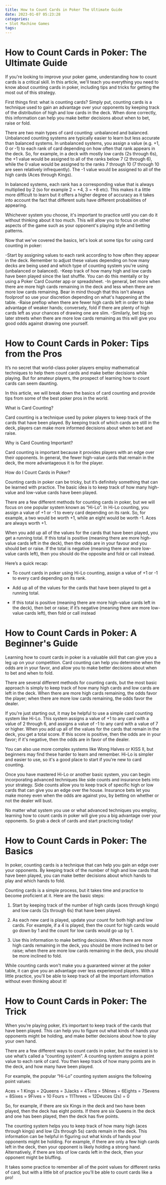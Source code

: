 ```yaml
---
title: How to Count Cards in Poker The Ultimate Guide 
date: 2023-01-07 05:23:28
categories:
- Slot Machine Games
tags:
---
```



#  How to Count Cards in Poker: The Ultimate Guide 

If you're looking to improve your poker game, understanding how to count cards is a critical skill. In this article, we'll teach you everything you need to know about counting cards in poker, including tips and tricks for getting the most out of this strategy.

First things first: what is counting cards? Simply put, counting cards is a technique used to gain an advantage over your opponents by keeping track of the distribution of high and low cards in the deck. When done correctly, this information can help you make better decisions about when to bet, raise or fold.

There are two main types of card counting: unbalanced and balanced. Unbalanced counting systems are typically easier to learn but less accurate than balanced systems. In unbalanced systems, you assign a value (e.g. +1, 0 or -1) to each rank of card depending on how often that rank appears in the deck. So, for example, in a deck with mostly low cards (2s through 6s), the +1 value would be assigned to all of the ranks below 7 (2 through 6), while the 0 value would be assigned to the ranks 7 through 10 (7 through 10 are seen relatively infrequently). The -1 value would be assigned to all of the high cards (Aces through Kings).

In balanced systems, each rank has a corresponding value that is always multiplied by 2 (so for example 2 = +4, 3 = +8 etc). This makes it a little more difficult to learn but it offers a higher degree of accuracy as it takes into account the fact that different suits have different probabilities of appearing.

Whichever system you choose, it's important to practice until you can do it without thinking about it too much. This will allow you to focus on other aspects of the game such as your opponent's playing style and betting patterns.

Now that we've covered the basics, let's look at some tips for using card counting in poker: 

-Start by assigning values to each rank according to how often they appear in the deck. Remember to adjust these values depending on how many decks are being used and which type of counting system you're using (unbalanced or balanced). 
-Keep track of how many high and low cards have been played since the last shuffle. You can do this mentally or by using a Poker Card Counter app or spreadsheet. 
-In general, bet more when there are more high cards remaining in the deck and less when there are more low cards remaining. Bear in mind though that this isn't always foolproof so use your discretion depending on what's happening at the table. 
-Raise preflop when there are fewer high cards left in order to take advantage of weaker hands; conversely, fold if there are plenty of high cards left as your chances of drawing one are slim. 
-Similarly, bet big on later streets when there are more low cards remaining as this will give you good odds against drawing one yourself.

#  How to Count Cards in Poker: Tips from the Pros 

It’s no secret that world-class poker players employ mathematical techniques to help them count cards and make better decisions while playing. But for amateur players, the prospect of learning how to count cards can seem daunting. 

In this article, we will break down the basics of card counting and provide tips from some of the best poker pros in the world. 

What is Card Counting? 

Card counting is a technique used by poker players to keep track of the cards that have been played. By keeping track of which cards are still in the deck, players can make more informed decisions about when to bet and raise. 

Why is Card Counting Important? 

Card counting is important because it provides players with an edge over their opponents. In general, the fewer high-value cards that remain in the deck, the more advantageous it is for the player. 

How do I Count Cards in Poker? 

Counting cards in poker can be tricky, but it’s definitely something that can be learned with practice. The basic idea is to keep track of how many high-value and low-value cards have been played. 

There are a few different methods for counting cards in poker, but we will focus on one popular system known as “Hi-Lo”. In Hi-Lo counting, you assign a value of +1 or -1 to every card depending on its rank. So, for example, a two would be worth +1, while an eight would be worth -1. Aces are always worth +1. 

When you add up all of the values for the cards that have been played, you get a running total. If this total is positive (meaning there are more high-value cards left in the deck), then the odds are in your favour and you should bet or raise. If the total is negative (meaning there are more low-value cards left), then you should do the opposite and fold or call instead. 

Here’s a quick recap: 

- To count cards in poker using Hi-Lo counting, assign a value of +1 or -1 to every card depending on its rank. 

- Add up all of the values for the cards that have been played to get a running total. 

- If this total is positive (meaning there are more high-value cards left in the deck), then bet or raise; if it’s negative (meaning there are more low-value cards left), then fold or call instead

#  How to Count Cards in Poker: A Beginner's Guide 

Learning how to count cards in poker is a valuable skill that can give you a leg up on your competition. Card counting can help you determine when the odds are in your favor, and allow you to make better decisions about when to bet and when to fold.

There are several different methods for counting cards, but the most basic approach is simply to keep track of how many high cards and low cards are left in the deck. When there are more high cards remaining, the odds favor the player; when there are more low cards remaining, the odds favor the dealer.

If you're just starting out, it may be helpful to use a simple card counting system like Hi-Lo. This system assigns a value of +1 to any card with a value of 2 through 6, and assigns a value of -1 to any card with a value of 7 or higher. When you add up all of the values for the cards that remain in the deck, you get a total score. If this score is positive, then the odds are in your favor; if it's negative, then the odds are in favor of the dealer.

You can also use more complex systems like Wong Halves or KISS II, but beginners may find these harder to learn and remember. Hi-Lo is simpler and easier to use, so it's a good place to start if you're new to card counting.

Once you have mastered Hi-Lo or another basic system, you can begin incorporating advanced techniques like side counts and insurance bets into your strategy. Side counts allow you to keep track of specific high or low cards that can give you an edge over the house. Insurance bets let you make money even when the odds are against you, by betting on whether or not the dealer will bust.

No matter what system you use or what advanced techniques you employ, learning how to count cards in poker will give you a big advantage over your opponents. So grab a deck of cards and start practicing today!

#  How to Count Cards in Poker: The Basics 

In poker, counting cards is a technique that can help you gain an edge over your opponents. By keeping track of the number of high and low cards that have been played, you can make better decisions about which hands to play and which hands to fold.

Counting cards is a simple process, but it takes time and practice to become proficient at it. Here are the basic steps:

1. Start by keeping track of the number of high cards (aces through kings) and low cards (2s through 6s) that have been played.

2. As each new card is played, update your count for both high and low cards. For example, if a 4 is played, then the count for high cards would go down by 1 and the count for low cards would go up by 1.

3. Use this information to make betting decisions. When there are more high cards remaining in the deck, you should be more inclined to bet or raise; when there are more low cards remaining in the deck, you should be more inclined to fold.

While counting cards won't make you a guaranteed winner at the poker table, it can give you an advantage over less experienced players. With a little practice, you'll be able to keep track of all the important information without even thinking about it!

#  How to Count Cards in Poker: The Trick

When you’re playing poker, it’s important to keep track of the cards that have been played. This can help you to figure out what kinds of hands your opponents might be holding, and make better decisions about how to play your own hand.

There are a few different ways to count cards in poker, but the easiest is to use what’s called a “counting system”. A counting system assigns a point value to each rank of card. You then keep track of how many points are in the deck, and how many have been played.

For example, the popular “Hi-Lo” counting system assigns the following point values:

Aces = 1
Kings = 2Queens = 3Jacks = 4Tens = 5Nines = 6Eights = 7Sevens = 8Sixes = 9Fives = 10
Fours = 11Threes = 12Deuces (2s) = 0

So, for example, if there are six Kings in the deck and two have been played, then the deck has eight points. If there are six Queens in the deck and one has been played, then the deck has five points.

The counting system helps you to keep track of how many high (aces through kings) and low (2s through 5s) cards remain in the deck. This information can be helpful in figuring out what kinds of hands your opponents might be holding. For example, if there are only a few high cards left in the deck, then your opponent is likely holding a strong hand. Alternatively, if there are lots of low cards left in the deck, then your opponent might be bluffing.

It takes some practice to remember all of the point values for different ranks of card, but with a little bit of practice you’ll be able to count cards like a pro!